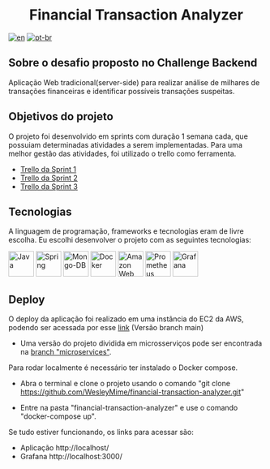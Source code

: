 <h1 align="center"> Financial Transaction Analyzer </h1>

[![en](https://img.shields.io/badge/lang-en-red.svg)](https://github.com/WesleyMime/Financial-Transaction-Analyzer/blob/main/README.md)
[![pt-br](https://img.shields.io/badge/lang-pt--br-g.svg)](https://github.com/WesleyMime/Financial-Transaction-Analyzer/blob/main/README.pt-br.md)


## Sobre o desafio proposto no Challenge Backend

Aplicação Web tradicional(server-side) para realizar análise de milhares de transações financeiras e identificar possíveis transações suspeitas.

## Objetivos do projeto

O projeto foi desenvolvido em sprints com duração 1 semana cada, que possuiam determinadas atividades a serem implementadas. Para uma melhor gestão das atividades, foi utilizado o trello como ferramenta.

- [Trello da Sprint 1](https://trello.com/b/6BVMlCYd/challenge-backend-3-semana-1)
- [Trello da Sprint 2](https://trello.com/b/nUN64cpL/challenge-backend-3-semana-2)
- [Trello da Sprint 3](https://trello.com/b/Z5fKD7ly/challenge-backend-3-semana-3)

## Tecnologias

 A linguagem de programação, frameworks e tecnologias eram de livre escolha. Eu escolhi desenvolver o projeto com as seguintes tecnologias:
 
<img alt="Java" src="https://cdn.jsdelivr.net/gh/devicons/devicon/icons/java/java-original-wordmark.svg" width="50" height="50" /> <img alt="Spring" src="https://cdn.jsdelivr.net/gh/devicons/devicon/icons/spring/spring-original-wordmark.svg" width="50" height="50" /> <img alt="Mongo-DB" src="https://cdn.jsdelivr.net/gh/devicons/devicon/icons/mongodb/mongodb-plain-wordmark.svg" width="50" height="50" /> <img alt="Docker" src="https://cdn.jsdelivr.net/gh/devicons/devicon/icons/docker/docker-plain-wordmark.svg" width="50" height="50" /> <img alt="Amazon Web Services" src="https://cdn.jsdelivr.net/gh/devicons/devicon/icons/amazonwebservices/amazonwebservices-plain-wordmark.svg" width="50" height="50" /> <img alt="Prometheus" src="https://cdn.jsdelivr.net/gh/devicons/devicon/icons/prometheus/prometheus-original-wordmark.svg" width="50" height="50" /> <img alt="Grafana" src="https://cdn.jsdelivr.net/gh/devicons/devicon/icons/grafana/grafana-original-wordmark.svg" width="50" height="50" />

## Deploy

O deploy da aplicação foi realizado em uma instância do EC2 da AWS, podendo ser acessada por esse [link](http://ec2-15-228-229-105.sa-east-1.compute.amazonaws.com/)
(Versão branch main)

- Uma versão do projeto dividida em microsserviços pode ser encontrada na [branch "microservices"](https://github.com/WesleyMime/Financial-Transaction-Analyzer/tree/microservices).

Para rodar localmente é necessário ter instalado o Docker compose.

- Abra o terminal e clone o projeto usando o comando
"git clone https://github.com/WesleyMime/financial-transaction-analyzer.git"

- Entre na pasta "financial-transaction-analyzer" e use o comando "docker-compose up".

Se tudo estiver funcionando, os links para acessar são: 
- Aplicação http://localhost/
- Grafana http://localhost:3000/
